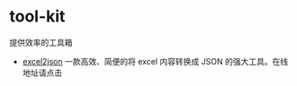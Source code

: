 # tool-kit
提供效率的工具箱

- [excel2json](https://zhanyuzhang.github.io/tool-kit/excel2json/) 一款高效、简便的将 excel 内容转换成 JSON 的强大工具。在线地址请点击
